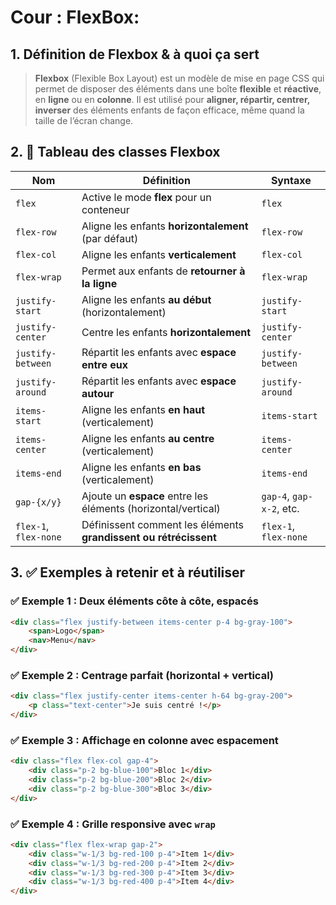 # Cour : **FlexBox:**

## 1. Définition de **Flexbox** & à quoi ça sert

> **Flexbox** (Flexible Box Layout) est un modèle de mise en page CSS qui permet de disposer des éléments dans une boîte **flexible** et **réactive**, en **ligne** ou en **colonne**.
> Il est utilisé pour **aligner, répartir, centrer, inverser** des éléments enfants de façon efficace, même quand la taille de l’écran change.

## 2. 📑 Tableau des classes Flexbox

| **Nom**               | **Définition**                                                   | **Syntaxe**              |
| --------------------- | ---------------------------------------------------------------- | ------------------------ |
| `flex`                | Active le mode **flex** pour un conteneur                        | `flex`                   |
| `flex-row`            | Aligne les enfants **horizontalement** (par défaut)              | `flex-row`               |
| `flex-col`            | Aligne les enfants **verticalement**                             | `flex-col`               |
| `flex-wrap`           | Permet aux enfants de **retourner à la ligne**                   | `flex-wrap`              |
| `justify-start`       | Aligne les enfants **au début** (horizontalement)                | `justify-start`          |
| `justify-center`      | Centre les enfants **horizontalement**                           | `justify-center`         |
| `justify-between`     | Répartit les enfants avec **espace entre eux**                   | `justify-between`        |
| `justify-around`      | Répartit les enfants avec **espace autour**                      | `justify-around`         |
| `items-start`         | Aligne les enfants **en haut** (verticalement)                   | `items-start`            |
| `items-center`        | Aligne les enfants **au centre** (verticalement)                 | `items-center`           |
| `items-end`           | Aligne les enfants **en bas** (verticalement)                    | `items-end`              |
| `gap-{x/y}`           | Ajoute un **espace** entre les éléments (horizontal/vertical)    | `gap-4`, `gap-x-2`, etc. |
| `flex-1`, `flex-none` | Définissent comment les éléments **grandissent ou rétrécissent** | `flex-1`, `flex-none`    |

## 3. ✅ Exemples à retenir et à réutiliser

### ✅ Exemple 1 : Deux éléments côte à côte, espacés

```html
<div class="flex justify-between items-center p-4 bg-gray-100">
	<span>Logo</span>
	<nav>Menu</nav>
</div>
```

### ✅ Exemple 2 : Centrage parfait (horizontal + vertical)

```html
<div class="flex justify-center items-center h-64 bg-gray-200">
	<p class="text-center">Je suis centré !</p>
</div>
```

### ✅ Exemple 3 : Affichage en colonne avec espacement

```html
<div class="flex flex-col gap-4">
	<div class="p-2 bg-blue-100">Bloc 1</div>
	<div class="p-2 bg-blue-200">Bloc 2</div>
	<div class="p-2 bg-blue-300">Bloc 3</div>
</div>
```

### ✅ Exemple 4 : Grille responsive avec `wrap`

```html
<div class="flex flex-wrap gap-2">
	<div class="w-1/3 bg-red-100 p-4">Item 1</div>
	<div class="w-1/3 bg-red-200 p-4">Item 2</div>
	<div class="w-1/3 bg-red-300 p-4">Item 3</div>
	<div class="w-1/3 bg-red-400 p-4">Item 4</div>
</div>
```
